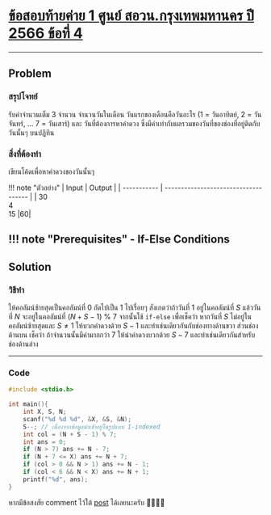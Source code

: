 # [ข้อสอบท้ายค่าย 1 ศูนย์ สอวน.กรุงเทพมหานคร ปี 2566 ข้อที่ 4](https://grader.gchan.moe/problemset/c1_bkk66_4)

---

## Problem

### สรุปโจทย์

รับค่าจำนวนเต็ม 3 จำนวน จำนวนวันในเดือน วันแรกของเดือนคือวันอะไร (1 = วันอาทิตย์, 2 = วันจันทร์, ... 7 = วันเสาร์) และ วันที่ต้องการหาค่าดวง ซึ่งมีค่าเท่ากับผลรวมของวันที่ของช่องที่อยู่ติดกับวันนั้นๆ บนปฏิทิน

### สิ่งที่ต้องทำ

เขียนโค้ดเพื่อหาค่าดวงของวันนั้นๆ

!!! note "ตัวอย่าง"
    | Input      | Output                          |
    | ----------- | ------------------------------------ |
    | 30<br>4<br>15       |60|

!!! note "Prerequisites"
    - If-Else Conditions
---

## Solution

### วิธีทำ

ให้คอลัมน์ซ้ายสุดเป็นคอลัมน์ที่ 0 ถัดไปเป็น 1 ไปเรื่อยๆ สังเกตว่าถ้าวันที่ 1 อยู่ในคอลัมน์ที่ $S$ แล้ววันที่ $N$ จะอยู่ในคอลัมน์ที่ $(N + S - 1)$ $\%$ $7$ จากนั้นใช้ `if-else` เพื่อเช็คว่า หากวันที่ $S$ ไม่อยู่ในคอลัมน์ซ้ายสุดและ $S \neq 1$ ให้บวกค่าดวงด้วย $S-1$ และทำเช่นเดียวกันกับช่องทางด้านขวา ส่วนช่องด้านบน เช็คว่า ถ้าจำนวนนั้นมีค่ามากกว่า 7 ให้นำค่าดวงบวกด้วย $S - 7$ และทำเช่นเดียวกันสำหรับช่องด้านล่าง

---

### Code

```cpp title="posn1_66_bkk_p4.cpp"
#include <stdio.h>

int main(){
    int X, S, N;
    scanf("%d %d %d", &X, &S, &N);
    S--; // เนื่องจากข้อมูลนำเข้าอยู่ในรูปแบบ 1-indexed
    int col = (N + S - 1) % 7;
    int ans = 0;
    if (N > 7) ans += N - 7;
    if (N + 7 <= X) ans += N + 7;
    if (col > 0 && N > 1) ans += N - 1;
    if (col < 6 && N < X) ans += N + 1;
    printf("%d", ans);
}
```

หากมีข้อสงสัย comment ไว้ใต้ [post]() ได้เลยนะครับ 🙇‍♂️🙇‍♂️
